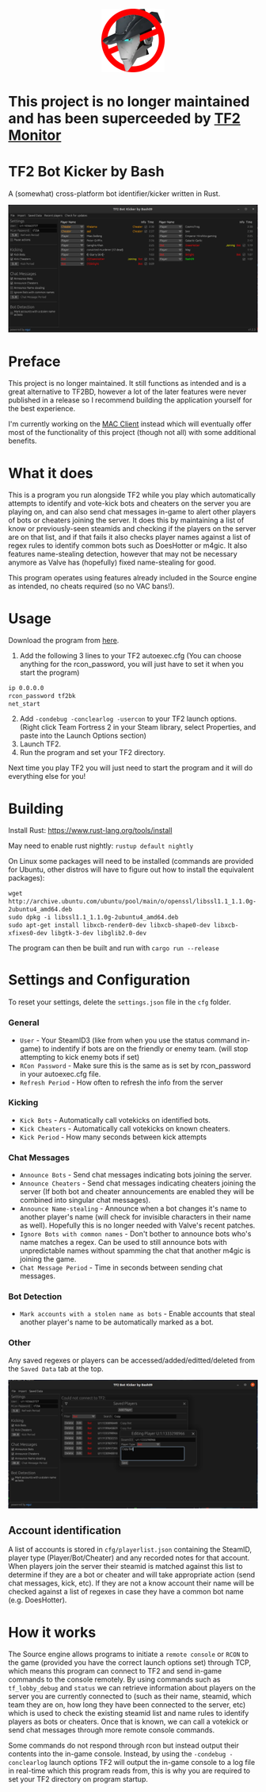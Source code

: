<p align="center">
  <img src="images/logo_smol.png">
</p>

# This project is no longer maintained and has been superceeded by [TF2 Monitor](https://github.com/Bash-09/TF2-Monitor)

# TF2 Bot Kicker by Bash

A (somewhat) cross-platform bot identifier/kicker written in Rust.

![Demonstration Image](images/demo.png)

# Preface

This project is no longer maintained. It still functions as intended and is a great alternative to TF2BD, however a lot of the later features were never published in a release so I recommend building the application yourself for the best experience.

I'm currently working on the [MAC Client](https://github.com/MegaAntiCheat/client-backend) instead which will eventually offer most of the functionality of this project (though not all) with some additional benefits.

# What it does

This is a program you run alongside TF2 while you play which automatically attempts to identify and vote-kick bots and cheaters on the server you are playing on, and can also send chat messages in-game to alert other players of bots or cheaters joining the server. It does this by maintaining a list of know or previously-seen steamids and checking if the players on the server are on that list, and if that fails it also checks player names against a list of regex rules to identify common bots such as DoesHotter or m4gic. It also features name-stealing detection, however that may not be necessary anymore as Valve has (hopefully) fixed name-stealing for good.

This program operates using features already included in the Source engine as intended, no cheats required (so no VAC bans!).

# Usage

Download the program from [here](https://github.com/Googe14/tf2-bot-kicker-gui/releases).


1. Add the following 3 lines to your TF2 autoexec.cfg (You can choose anything for the rcon_password, you will just have to set it when you start the program)

```
ip 0.0.0.0
rcon_password tf2bk
net_start
```
2. Add `-condebug -conclearlog -usercon` to your TF2 launch options. (Right click Team Fortress 2 in your Steam library, select Properties, and paste into the Launch Options section)
3. Launch TF2.
4. Run the program and set your TF2 directory.

Next time you play TF2 you will just need to start the program and it will do everything else for you!

# Building

Install Rust: https://www.rust-lang.org/tools/install

May need to enable rust nightly: `rustup default nightly`

On Linux some packages will need to be installed (commands are provided for Ubuntu, other distros will have to figure out how to install the equivalent packages):
```
wget http://archive.ubuntu.com/ubuntu/pool/main/o/openssl/libssl1.1_1.1.0g-2ubuntu4_amd64.deb
sudo dpkg -i libssl1.1_1.1.0g-2ubuntu4_amd64.deb
sudo apt-get install libxcb-render0-dev libxcb-shape0-dev libxcb-xfixes0-dev libgtk-3-dev libglib2.0-dev
```

The program can then be built and run with `cargo run --release`

# Settings and Configuration

To reset your settings, delete the `settings.json` file in the `cfg` folder.

### General
* `User` - Your SteamID3 (like from when you use the status command in-game) to indentify if bots are on the friendly or enemy team. (will stop attempting to kick enemy bots if set)
* `RCon Password` - Make sure this is the same as is set by rcon_password in your autoexec.cfg file.
* `Refresh Period` - How often to refresh the info from the server
### Kicking
* `Kick Bots` - Automatically call votekicks on identified bots.
* `Kick Cheaters` - Automatically call votekicks on known cheaters.
* `Kick Period` - How many seconds between kick attempts
### Chat Messages
* `Announce Bots` - Send chat messages indicating bots joining the server.
* `Announce Cheaters` - Send chat messages indicating cheaters joining the server (If both bot and cheater announcements are enabled they will be combined into singular chat messages).
* `Announce Name-stealing` - Announce when a bot changes it's name to another player's name (will check for invisible characters in their name as well). Hopefully this is no longer needed with Valve's recent patches.
* `Ignore Bots with common names` - Don't bother to announce bots who's name matches a regex. Can be used to still announce bots with unpredictable names without spamming the chat that another m4gic is joining the game.
* `Chat Message Period` - Time in seconds between sending chat messages.
### Bot Detection
* `Mark accounts with a stolen name as bots` - Enable accounts that steal another player's name to be automatically marked as a bot.

### Other
Any saved regexes or players can be accessed/added/editted/deleted from the `Saved Data` tab at the top.

![Demonstration of editing a saved player](images/saved_account_demo.png)

## Account identification

A list of accounts is stored in `cfg/playerlist.json` containing the SteamID, player type (Player/Bot/Cheater) and any recorded notes for that account. When players join the server their steamid is matched against this list to determine if they are a bot or cheater and will take appropriate action (send chat messages, kick, etc). If they are not a know account their name will be checked against a list of regexes in case they have a common bot name (e.g. DoesHotter).

# How it works
 
The Source engine allows programs to initiate a `remote console` or `RCON` to the game (provided you have the correct launch options set) through TCP, which means this program can connect to TF2 and send in-game commands to the console remotely. By using commands such as `tf_lobby_debug` and `status` we can retrieve information about players on the server you are currently connected to (such as their name, steamid, which team they are on, how long they have been connected to the server, etc) which is used to check the existing steamid list and name rules to identify players as bots or cheaters. Once that is known, we can call a votekick or send chat messages through more remote console commands.

Some commands do not respond through rcon but instead output their contents into the in-game console. Instead, by using the `-condebug -conclearlog` launch options TF2 will output the in-game console to a log file in real-time which this program reads from, this is why you are required to set your TF2 directory on program startup.
